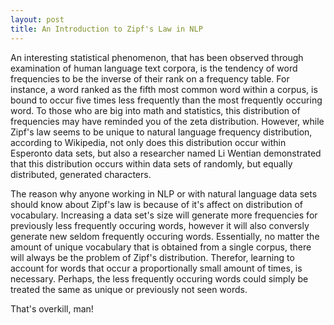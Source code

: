 ```yaml
---
layout: post
title: An Introduction to Zipf's Law in NLP
---
```


An interesting statistical phenomenon, that has been observed through examination of human language text corpora, is the tendency of word frequencies to be the inverse of their rank on a frequency table. For instance, a word ranked as the fifth most common word within a corpus, is bound to occur five times less frequently than the most frequently occuring word. To those who are big into math and statistics, this distribution of frequencies may have reminded you of the zeta distribution. However, while Zipf's law seems to be unique to natural language frequency distribution, according to Wikipedia, not only does this distribution occur within Esperonto data sets, but also a researcher named Li Wentian demonstrated that this distribution occurs within data sets of randomly, but equally distributed, generated characters. 

The reason why anyone working in NLP or with natural language data sets should know about Zipf's law is because of it's affect on distribution of vocabulary. Increasing a data set's size will generate more frequencies for previously less frequently occuring words, however it will also conversly generate new seldom frequently occuring words. Essentially, no matter the amount of unique vocabulary that is obtained from a single corpus, there will always be the problem of Zipf's distribution. Therefor, learning to account for words that occur a proportionally small amount of times, is necessary. Perhaps, the less frequently occuring words could simply be treated the same as unique or previously not seen words.

That's overkill, man!
